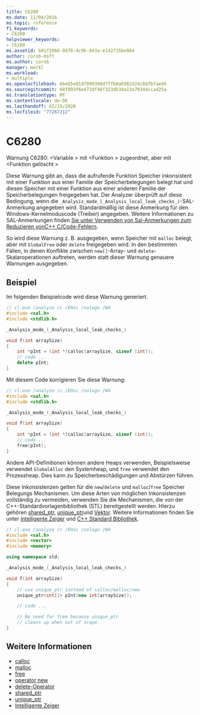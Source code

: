 ```yaml
---
title: C6280
ms.date: 11/04/2016
ms.topic: reference
f1_keywords:
- C6280
helpviewer_keywords:
- C6280
ms.assetid: b91f2966-0876-4c9b-843a-e142f35be864
author: corob-msft
ms.author: corob
manager: markl
ms.workload:
- multiple
ms.openlocfilehash: 6beb5e014f099309d7ffb0a6902d24c6bfbfae66
ms.sourcegitcommit: 68f893f6e472df46f323db34a13a7034dccad25a
ms.translationtype: MT
ms.contentlocale: de-DE
ms.lasthandoff: 02/15/2020
ms.locfileid: "77267212"
---
```

# <a name="c6280"></a>C6280
Warnung C6280: \<Variable > mit \<Funktion > zugeordnet, aber mit \<Funktion gelöscht >

 Diese Warnung gibt an, dass die aufrufende Funktion Speicher inkonsistent mit einer Funktion aus einer Familie der Speicherbelegungen belegt hat und diesen Speicher mit einer Funktion aus einer anderen Familie der Speicherbelegungen freigegeben hat. Der Analyzer überprüft auf diese Bedingung, wenn die `_Analysis_mode_(_Analysis_local_leak_checks_)`-SAL-Anmerkung angegeben wird. Standardmäßig ist diese Anmerkung für den Windows-Kernelmoduscode (Treiber) angegeben. Weitere Informationen zu SAL-Anmerkungen finden [Sie unter Verwenden von Sal-Anmerkungen zum Reduzieren vonC++ C/Code-Fehlern](../code-quality/using-sal-annotations-to-reduce-c-cpp-code-defects.md).

 So wird diese Warnung z. B. ausgegeben, wenn Speicher mit `malloc` belegt, aber mit `GlobalFree` oder `delete` freigegeben wird. In den bestimmten Fällen, in denen Konflikte zwischen `new[]`-Array- und `delete`-Skalaroperationen auftreten, werden statt dieser Warnung genauere Warnungen ausgegeben.

## <a name="example"></a>Beispiel
 Im folgenden Beispielcode wird diese Warnung generiert.

```cpp
// cl.exe /analyze /c /EHsc /nologo /W4
#include <sal.h>
#include <stdlib.h>

_Analysis_mode_(_Analysis_local_leak_checks_)

void f(int arraySize)
{
    int *pInt = (int *)calloc(arraySize, sizeof (int));
    // code ...
    delete pInt;
}
```

 Mit diesem Code korrigieren Sie diese Warnung:

```cpp
// cl.exe /analyze /c /EHsc /nologo /W4
#include <sal.h>
#include <stdlib.h>

_Analysis_mode_(_Analysis_local_leak_checks_)

void f(int arraySize)
{
    int *pInt = (int *)calloc(arraySize, sizeof (int));
    // code ...
    free(pInt);
}
```

 Andere API-Definitionen können andere Heaps verwenden, Beispielsweise verwendet `GlobalAlloc` den Systemheap, und `free` verwendet den Prozessheap. Dies kann zu Speicherbeschädigungen und Abstürzen führen.

 Diese Inkonsistenzen gelten für die `new`/`delete` und `malloc`/`free` Speicher Belegungs Mechanismen. Um diese Arten von möglichen Inkonsistenzen vollständig zu vermeiden, verwenden Sie die Mechanismen, die von der C++-Standardvorlagenbibliothek (STL) bereitgestellt werden. Hierzu gehören [shared_ptr](/cpp/standard-library/shared-ptr-class), [unique_ptr](/cpp/standard-library/unique-ptr-class)und [Vektor](/cpp/standard-library/vector). Weitere Informationen finden Sie unter [intelligente Zeiger](/cpp/cpp/smart-pointers-modern-cpp) und [ C++ Standard Bibliothek](/cpp/standard-library/cpp-standard-library-reference).

```cpp
// cl.exe /analyze /c /EHsc /nologo /W4
#include <sal.h>
#include <vector>
#include <memory>

using namespace std;

_Analysis_mode_(_Analysis_local_leak_checks_)

void f(int arraySize)
{
    // use unique_ptr instead of calloc/malloc/new
    unique_ptr<int[]> pInt(new int[arraySize]);

    // code ...

    // No need for free because unique_ptr
    // cleans up when out of scope.
}
```

## <a name="see-also"></a>Weitere Informationen

- [calloc](/cpp/c-runtime-library/reference/calloc)
- [malloc](/cpp/c-runtime-library/reference/malloc)
- [free](/cpp/c-runtime-library/reference/free)
- [operator new](/cpp/cpp/new-operator-cpp)
- [delete-Operator](/cpp/cpp/delete-operator-cpp)
- [shared_ptr](/cpp/standard-library/shared-ptr-class)
- [unique_ptr](/cpp/standard-library/unique-ptr-class)
- [Intelligente Zeiger](/cpp/cpp/smart-pointers-modern-cpp)
